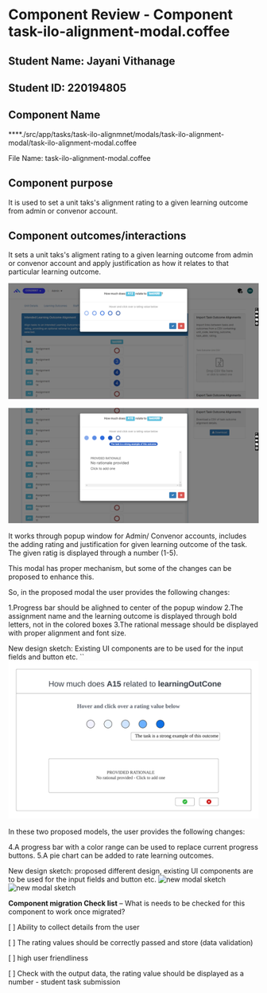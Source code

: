 # Component Review - Component task-ilo-alignment-modal.coffee

## Student Name: Jayani Vithanage

## Student ID: 220194805


## Component Name

\*\*\*\*./src/app/tasks/task-ilo-alignmnet/modals/task-ilo-alignment-modal/task-ilo-alignment-modal.coffee

File Name: task-ilo-alignment-modal.coffee

## Component purpose

It is used to set a unit taks's alignment rating to a given learning outcome from admin or convenor account.

## Component outcomes/interactions

It sets a unit taks's aligment rating to a given learning outcome from admin or convenor account and apply justification as how it relates to that particular learning outcome.

![ilo-alignment-modal](public/ilo_allignment_modal_1.png)

![ilo-alignment-modal_rating](public/ilo_alignment_modal2.png)

It works through  popup window for Admin/ Convenor accounts, includes the adding rating and justification for given learning outcome of the task. The given ratig is displayed through a number (1-5). 

This modal has proper mechanism, but some of the changes can be proposed to enhance this.

So, in the proposed modal the user provides the following changes:

1.Progress bar should be alighned to center of the popup window
2.The assignment name and the learning outcome is displayed through bold letters, not in the colored boxes
3.The rational message should be displayed with proper alignment and font size.

New design sketch: Existing UI components are to be used for the input fields and button etc.
``
![new modal sketch](public/ilo_allignment_modal.png)

In these two proposed models, the user provides the following changes:

4.A progress bar with a color range can be used to replace current progress buttons.
5.A pie chart can be added to rate learning outcomes.

New design sketch: proposed different design, existing UI components are to be used for the input fields and button etc. 
![new modal sketch](public/ilo_allignment_modal_design2.png)
![new modal sketch](public/ilo_allignment_modal_design3.png)

**Component migration Check list** – What is needs to be checked for this component to work once
migrated?

[ ] Ability to collect details from the user

[ ] The rating values should be correctly passed and store (data validation)

[ ] high user friendliness

[ ] Check with the output data, the rating value should be displayed as a number - student task submission 